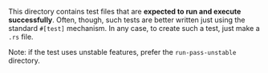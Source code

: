 This directory contains test files that are **expected to run and
execute successfully**. Often, though, such tests are better written
just using the standard `#[test]` mechanism. In any case, to create
such a test, just make a `.rs` file.

Note: if the test uses unstable features, prefer the
`run-pass-unstable` directory.
